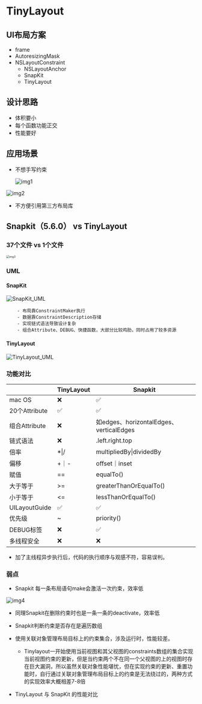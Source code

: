 # TinyLayout

## UI布局方案

- frame
- AutoresizingMask
- NSLayoutConstraint
  - NSLayoutAnchor
  - SnapKit
  - TinyLayout

## 设计思路

- 体积要小
- 每个函数功能正交
- 性能要好

## 应用场景

- 不想手写约束

  ![img1](/Users/liulishuo/Documents/resource/开源项目/TinyLayout/Images/img1.png)

![img2](/Users/liulishuo/Documents/resource/开源项目/TinyLayout/Images/img2.png)

- 不方便引用第三方布局库

## Snapkit（5.6.0） vs TinyLayout

### 37个文件 vs 1个文件

<img src="/Users/liulishuo/Documents/resource/开源项目/TinyLayout/Images/img3.png" alt="img3" style="zoom:50%;" />

### UML

#### SnapKit

![SnapKit_UML](/Users/liulishuo/Documents/resource/开源项目/TinyLayout/Images/SnapKit_UML.png)



		- 布局靠ConstraintMaker执行
		- 数据靠ConstraintDescription存储
		- 实现链式语法导致设计复杂
		- 组合Attribute、DEBUG、快捷函数，大部分比较鸡肋，同时占用了较多资源

#### TinyLayout

![TinyLayout_UML](/Users/liulishuo/Documents/resource/开源项目/TinyLayout/Images/TinyLayout_UML.png)

### 功能对比

|               | TinyLayout | Snapkit                                 |
| ------------- | ---------- | --------------------------------------- |
| mac OS        | ❌          | ✅                                       |
| 20个Attribute | ✅          | ✅                                       |
| 组合Attribute | ❌          | 如edges、horizontalEdges、verticalEdges |
| 链式语法      | ❌          | .left.right.top                         |
| 倍率          | *\|/       | multipliedBy\|dividedBy                 |
| 偏移          | +｜-       | offset｜inset                           |
| 赋值          | ==         | equalTo()                               |
| 大于等于      | >=         | greaterThanOrEqualTo()                  |
| 小于等于      | <=         | lessThanOrEqualTo()                     |
| UILayoutGuide | ✅          | ✅                                       |
| 优先级        | ~          | priority()                              |
| DEBUG标签     | ❌          | ✅                                       |
| 多线程安全    | ❌          | ❌                                       |

- 加了主线程异步执行后，代码的执行顺序与观感不符，容易误判。

### 弱点

- Snapkit 每一条布局语句make会激活一次约束，效率低

![img4](/Users/liulishuo/Documents/resource/开源项目/TinyLayout/Images/img4.png)

- 同理Snapkit在删除约束时也是一条一条的deactivate，效率低

- Snapkit判断约束是否存在是遍历数组

- 使用关联对象管理布局目标上的约束集合，涉及运行时，性能较差。
  - Tinylayout一开始使用当前视图和其父视图的constraints数组的集合实现当前视图约束的更新，但是当约束两个不在同一个父视图的上的视图时存在巨大漏洞，所以虽然关联对象性能堪忧，但在实现约束的更新、重置功能时，自行通过关联对象管理布局目标上的约束是无法绕过的，两种方式的实现效率大概相差7-8倍
- TinyLayout 与 SnapKit 的性能对比
